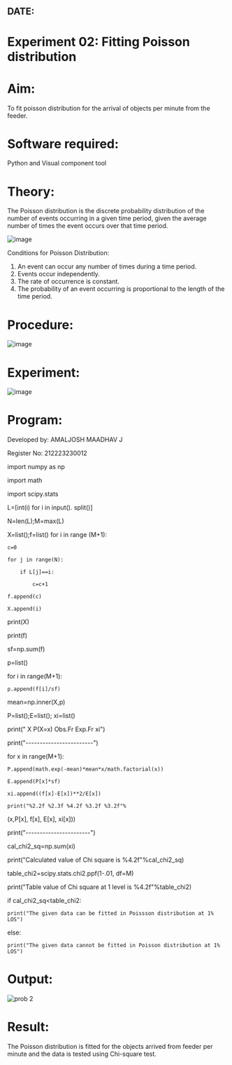 ## DATE:
# Experiment 02: Fitting Poisson  distribution
# Aim: 

To fit poisson distribution for the arrival of objects per minute from the feeder.

# Software required:  

Python and Visual component tool

# Theory:

The Poisson distribution is the discrete probability distribution of the number of events occurring in a given time period, given the average number of times the event occurs over that time period.

![image](https://user-images.githubusercontent.com/104613195/166248326-fd042076-8b0b-40c4-8b11-1d8e8fcb74db.png)

 Conditions for Poisson Distribution:

1. An event can occur any number of times during a time period.
2. Events occur independently. 
3. The rate of occurrence is constant.
4. The probability of an event occurring is proportional to the length of the time period. 
 
# Procedure:

![image](https://user-images.githubusercontent.com/104613195/166251988-d0c53205-6080-4f7b-ae4c-398178586637.png)

# Experiment:

![image](https://user-images.githubusercontent.com/103921593/230282876-f4a5afbf-cac1-4648-a1b0-c78840638a8e.png)

# Program:
Developed by: AMALJOSH MAADHAV J

Register No: 212223230012

import numpy as np

import math

import scipy.stats


L=[int(i) for i in input(). split()]

N=len(L);M=max(L)

X=list();f=list()
for i in range (M+1):

    c=0
    
    for j in range(N):
    
        if L[j]==i:
       
            c=c+1
    
    f.append(c)
    
    X.append(i)

print(X)

print(f)


sf=np.sum(f)

p=list()

for i in range(M+1):

    p.append(f[i]/sf)

mean=np.inner(X,p)


P=list();E=list(); xi=list()

print(" X P(X=x) Obs.Fr Exp.Fr xi")

print("------------------------")

for x in range(M+1):

    P.append(math.exp(-mean)*mean*x/math.factorial(x))

    E.append(P[x]*sf)

    xi.append((f[x]-E[x])**2/E[x])
    
    print("%2.2f %2.3f %4.2f %3.2f %3.2f"%

(x,P[x], f[x], E[x], xi[x]))

print("-----------------------")


cal_chi2_sq=np.sum(xi)

print("Calculated value of Chi square is %4.2f"%cal_chi2_sq)

table_chi2=scipy.stats.chi2.ppf(1-.01, df=M)

print("Table value of Chi square at 1  level is %4.2f"%table_chi2)

if cal_chi2_sq<table_chi2:

    print("The given data can be fitted in Poissson distribution at 1% LOS")

else:

    print("The given data cannot be fitted in Poisson distribution at 1% LOS")

# Output: 

![prob 2](https://github.com/amal-2006/Poisson_distribution/assets/148410730/e61062b0-5b56-4cc8-b2b8-3f7902a46413)


# Result:

The Poisson distribution is fitted for the objects arrived from feeder per minute and the data is tested using Chi-square test. 
 
